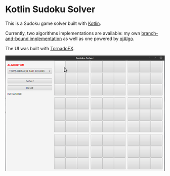 # Kotlin Sudoku Solver

This is a Sudoku game solver built with [Kotlin](https://kotlinlang.org/).

Currently, two algorithms implementations are available: my own [branch-and-bound implementation](https://en.wikipedia.org/wiki/Branch_and_bound) as well as one powered by [ojAlgo](https://github.com/optimatika/ojAlgo).

The UI was built with [TornadoFX](https://github.com/edvin/tornadofx).

![](demo.gif)